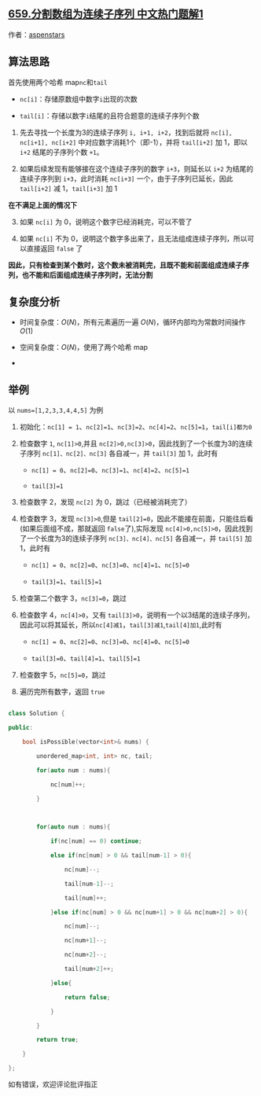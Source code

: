 ## [659.分割数组为连续子序列 中文热门题解1](https://leetcode.cn/problems/split-array-into-consecutive-subsequences/solutions/100000/tan-xin-suan-fa-jian-cha-shu-zu-neng-fou-bei-fen-w)

作者：[aspenstars](https://leetcode.cn/u/aspenstars)
## 算法思路
首先使用两个哈希 map`nc`和`tail`
- `nc[i]`：存储原数组中数字`i`出现的次数
- `tail[i]`：存储以数字`i`结尾的且符合题意的连续子序列个数

1. 先去寻找一个长度为3的连续子序列 `i, i+1, i+2`，找到后就将 `nc[i], nc[i+1], nc[i+2]` 中对应数字消耗1个（即-1），并将 `tail[i+2]` 加 1，即以 `i+2` 结尾的子序列个数 `+1`。
2. 如果后续发现有能够接在这个连续子序列的数字 `i+3`，则延长以 `i+2` 为结尾的连续子序列到 `i+3`，此时消耗 `nc[i+3]` 一个，由于子序列已延长，因此`tail[i+2]` 减 1，`tail[i+3]` 加 1  
**在不满足上面的情况下**
3. 如果 `nc[i]` 为 0，说明这个数字已经消耗完，可以不管了
4. 如果 `nc[i]` 不为 0，说明这个数字多出来了，且无法组成连续子序列，所以可以直接返回 `false` 了

**因此，只有检查到某个数时，这个数未被消耗完，且既不能和前面组成连续子序列，也不能和后面组成连续子序列时，无法分割**

## 复杂度分析
- 时间复杂度：$O(N)$，所有元素遍历一遍 $O(N)$，循环内部均为常数时间操作 $O(1)$
- 空间复杂度：$O(N)$，使用了两个哈希 map
- 
## 举例
以 `nums=[1,2,3,3,4,4,5]` 为例
1. 初始化：`nc[1] = 1`、`nc[2]=1`、`nc[3]=2`、`nc[4]=2`、`nc[5]=1`，`tail[i]都为0`
2. 检查数字 `1`, `nc[1]>0`,并且 `nc[2]>0,nc[3]>0`，因此找到了一个长度为3的连续子序列 `nc[1]、nc[2]、nc[3]` 各自减一，并 `tail[3]` 加 1，此时有
    - `nc[1] = 0`、`nc[2]=0`、`nc[3]=1`、`nc[4]=2`、`nc[5]=1`
    - `tail[3]=1`
3. 检查数字 2，发现 `nc[2]` 为 0，跳过（已经被消耗完了）
4. 检查数字 3，发现 `nc[3]>0`,但是 `tail[2]=0`，因此不能接在前面，只能往后看(如果后面组不成，那就返回 `false`了),实际发现 `nc[4]>0,nc[5]>0`，因此找到了一个长度为3的连续子序列 `nc[3]、nc[4]、nc[5]` 各自减一，并 `tail[5]` 加 1，此时有
    - `nc[1] = 0`、`nc[2]=0`、`nc[3]=0`、`nc[4]=1`、`nc[5]=0`
    - `tail[3]=1`、`tail[5]=1`
5. 检查第二个数字 3，`nc[3]=0`，跳过
6. 检查数字 4，`nc[4]>0`，又有 `tail[3]>0`，说明有一个以3结尾的连续子序列，因此可以将其延长，所以`nc[4]减1`，`tail[3]减1`,`tail[4]加1`,此时有
    - `nc[1] = 0`、`nc[2]=0`、`nc[3]=0`、`nc[4]=0`、`nc[5]=0`
    - `tail[3]=0`、`tail[4]=1`、`tail[5]=1`
7. 检查数字 5，`nc[5]=0`，跳过
8. 遍历完所有数字，返回 `true`


```C++ []
class Solution {
public:
    bool isPossible(vector<int>& nums) {
        unordered_map<int, int> nc, tail;
        for(auto num : nums){
            nc[num]++;
        }
        
        for(auto num : nums){
            if(nc[num] == 0) continue;
            else if(nc[num] > 0 && tail[num-1] > 0){
                nc[num]--;
                tail[num-1]--;
                tail[num]++;
            }else if(nc[num] > 0 && nc[num+1] > 0 && nc[num+2] > 0){
                nc[num]--;
                nc[num+1]--;
                nc[num+2]--;
                tail[num+2]++;
            }else{
                return false;
            }
        }
        return true;
    }
};
```

如有错误，欢迎评论批评指正
